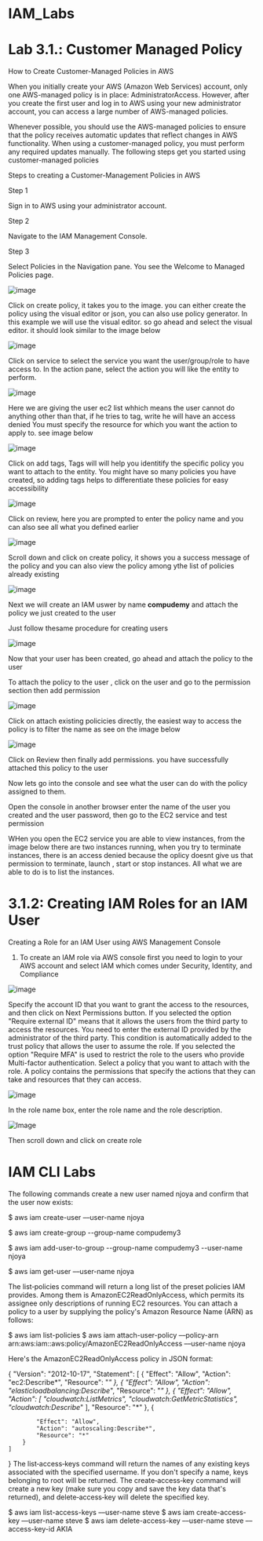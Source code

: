 # IAM_Labs

# Lab 3.1.: Customer Managed Policy
How to Create Customer-Managed Policies in AWS

When you initially create your AWS (Amazon Web Services) account, only one AWS-managed policy is in place: AdministratorAccess. However, after you create the first user and log in to AWS using your new administrator account, you can access a large number of AWS-managed policies.

Whenever possible, you should use the AWS-managed policies to ensure that the policy receives automatic updates that reflect changes in AWS functionality. When using a customer-managed policy, you must perform any required updates manually. The following steps get you started using customer-managed policies

Steps to creating a Customer-Management Policies in AWS

Step 1

Sign in to AWS using your administrator account.

Step 2

Navigate to the IAM Management Console.

Step 3

Select Policies in the Navigation pane. You see the Welcome to Managed Policies page.

![image](https://user-images.githubusercontent.com/103466963/175073156-93a7fca8-6f17-412b-ad32-ffaa7ec83770.png)

Click on create policy, it takes you to the image. you can either create the policy using the visual editor or json, you can also use policy generator. In this example we will use the visual editor. so go ahead and select the visual editor. it should look similar to the image below

![image](https://user-images.githubusercontent.com/103466963/175075501-6af25830-db34-4a5e-ad23-ae140ff97c52.png)

Click on service to select the service you want the user/group/role to have access to. In the action pane, select the action you will like the entity to perform. 

![image](https://user-images.githubusercontent.com/103466963/175089890-a96656cc-37d9-42b2-9a29-a88d22518165.png)

Here we are giving the user ec2 list whhich means the user cannot do anything other than that, if he tries to tag, write he will have an access denied
 You must specify the resource for which you want the action to apply to. see image below 

![image](https://user-images.githubusercontent.com/103466963/175095735-581d648e-aefd-496e-9885-20e7cae94bd0.png)

Click on add tags, Tags will will help you identitify the specific policy you want to attach to the entity. You might have so many policies you have created, so adding tags helps to differentiate these policies for easy accessibility

![image](https://user-images.githubusercontent.com/103466963/175098413-9434381e-a340-4b7f-b797-049b582ba8d0.png)

Click on review, here you are prompted to enter the policy name and you can also see all what you defined earlier

![image](https://user-images.githubusercontent.com/103466963/175099501-1fd08872-5169-4e19-af11-d017e4ddf937.png)

Scroll down and click on create policy, it shows you a success message of the policy and you can also view the policy among ythe list of policies already existing

![image](https://user-images.githubusercontent.com/103466963/175100348-4facce65-a916-4658-9320-2ccc05966ac7.png)

Next we will create an IAM uswer by name **compudemy** and attach the policy we just created to the user

Just follow thesame procedure for creating users

![image](https://user-images.githubusercontent.com/103466963/175107812-2614f0e0-a810-4e1b-ab61-ccbfdb712ee2.png)

Now that your user has been created, go ahead and attach the policy to the user

To attach the policy to the user , click on the user and go to the permission section then add permission

![image](https://user-images.githubusercontent.com/103466963/175108288-408d4527-fa2b-4050-91fd-a1a7fae29374.png)

Click on attach existing policicies directly, the easiest way to access the policy is to filter the name as see on the image below

![image](https://user-images.githubusercontent.com/103466963/175111449-e3237350-7eff-4dcf-9788-574a43612ce2.png)

Click on Review then finally add permissions. you have successfully attached this policy to the user

Now lets go into the console and see what the user can do with the policy assigned to them.

Open the console in another browser enter the name of the user you created and the user password, then go to the EC2 service and test permission

WHen you open the EC2 service you are able to view instances, from the image below there are two instances running, when you try to terminate instances, there is an access denied because the oplicy doesnt give us that permission to terminate, launch , start or stop instances. All what we are able to do is to list the instances.

# 3.1.2: Creating IAM Roles for an IAM User
Creating a Role for an IAM User using AWS Management Console

1. To create an IAM role via AWS console first you need to login to your AWS account and select IAM which comes under Security, Identity, and Compliance 

![image](https://user-images.githubusercontent.com/103466963/175316392-682b9bb7-0fa6-42ec-b8f2-c0e80b71a432.png)

Specify the account ID that you want to grant the access to the resources, and then click on Next Permissions button.
If you selected the option "Require external ID" means that it allows the users from the third party to access the resources. You need to enter the external ID provided by the administrator of the third party. This condition is automatically added to the trust policy that allows the user to assume the role.
If you selected the option "Require MFA" is used to restrict the role to the users who provide Multi-factor authentication.
Select a policy that you want to attach with the role. A policy contains the permissions that specify the actions that they can take and resources that they can access.

![image](https://user-images.githubusercontent.com/103466963/175319332-54fd1312-7bb3-4752-8bd0-f4d10141a9db.png)

In the role name box, enter the role name and the role description.

![Image](https://user-images.githubusercontent.com/103466963/175321016-be6029a4-19e7-462c-986f-326f8875a8b5.png)

Then scroll down and click on create role


# IAM CLI Labs

The following commands create a new user named njoya and confirm that the user now exists:

$ aws iam create-user ––user-name njoya 

$ aws iam create-group --group-name compudemy3

$ aws iam add-user-to-group --group-name compudemy3 --user-name njoya

$ aws iam get-user ––user-name njoya

The list‐policies command will return a long list of the preset policies IAM provides. Among them is AmazonEC2ReadOnlyAccess, which permits its assignee only descriptions of running EC2 resources. You can attach a policy to a user by supplying the policy's Amazon Resource Name (ARN) as follows:

$ aws iam list-policies
$ aws iam attach-user-policy 
   ––policy-arn arn:aws:iam::aws:policy/AmazonEC2ReadOnlyAccess 
   ––user-name njoya

Here's the AmazonEC2ReadOnlyAccess policy in JSON format:


{
    "Version": "2012-10-17",
    "Statement": [
        {
            "Effect": "Allow",
            "Action": "ec2:Describe*",
            "Resource": "*"
        },
        {
            "Effect": "Allow",
            "Action": "elasticloadbalancing:Describe*",
            "Resource": "*"
        },
        {
            "Effect": "Allow",
            "Action": [
                "cloudwatch:ListMetrics",
                "cloudwatch:GetMetricStatistics",
                "cloudwatch:Describe*"
            ],
            "Resource": "*"
        },
        {

            "Effect": "Allow",
            "Action": "autoscaling:Describe*",
            "Resource": "*"
        }
    ]
}
The list‐access‐keys command will return the names of any existing keys associated with the specified username. If you don't specify a name, keys belonging to root will be returned. The create‐access‐key command will create a new key (make sure you copy and save the key data that's returned), and delete‐access‐key will delete the specified key.

$ aws iam list-access-keys ––user-name steve
$ aws iam create-access-key ––user-name steve
$ aws iam delete-access-key ––user-name steve ––access-key-id AKIA


